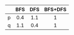 |   | BFS | DFS | BFS+DFS |
|:-:|:---:|:---:|:-------:|
| p | 0.4 | 1.1 |    1    |
| q | 1.1 | 0.4 |    1    |
